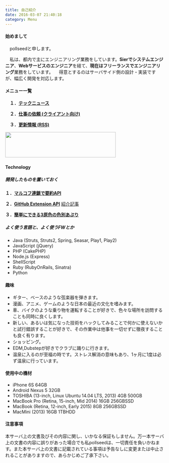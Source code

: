```yaml
---
title: 自己紹介
date: 2016-03-07 21:40:18
category: Menu
---
```

#### 始めまして
　pollseedと申します。

　私は、都内で主にエンジニアリング業務をしています。**Sierでシステムエンジニア**、**Webサービスのエンジニア**を経て、**現在はフリーランスでエンジニアリング**業務をしています。
　得意とするのはサーバサイド側の設計・実装ですが、幅広く開発を対応します。

#### メニュー一覧

　**１．[テックニュース](/news)**

　**２．[仕事の依頼 (クライアント向け)](/work)**

　**３．[更新情報 (RSS)](/atom.xml)**

<a href="http://px.a8.net/svt/ejp?a8mat=2I0Y1E+BZ1UR6+50+2HSDQP" target="_blank">
<img border="0" width="350" height="80" alt="" src="http://www26.a8.net/svt/bgt?aid=151209554724&wid=001&eno=01&mid=s00000000018015081000&mc=1"></a>
<img border="0" width="1" height="1" src="http://www18.a8.net/0.gif?a8mat=2I0Y1E+BZ1UR6+50+2HSDQP" alt="">

#### Technology

##### 開発したものを置いておく

 **１．[マルコフ連鎖で要約API](https://github.com/pollseed/markov-lib)**

 **２．[GitHub Extension API](https://github.com/pollseed/github-extension-api)** [紹介記事](/github-extension-api)

 **３．[簡単にできる3原色の色別あぷり](https://play.google.com/store/apps/details?id=com.pollseed.ThreePrimaryColors)**


##### よく使う言語と、よく使うFWとか

* Java (Struts, Struts2, Spring, Seasar, Play1, Play2)
* JavaScript (jQuery)
* PHP (CakePHP)
* Node.js (Express)
* ShellScript
* Ruby (RubyOnRails, Sinatra)
* Python

#### 趣味

* ギター、ベースのような弦楽器を弾きます。
* 漫画、アニメ、ゲームのような日本の最近の文化を嗜みます。
* 車、バイクのような乗り物を運転することが好きで、色々な場所を訪問することも同時に良くします。
* 新しい、あるいは気になった技術をハックしてみることで何かに使えないかと試行錯誤することが好きで、その作業中は他事を一切せずに徹夜することも良く有ります。
* ショッピング。
* EDM,Dubstepが好きでクラブに踊りに行きます。
* 温泉に入るのが至福の時です。ストレス解消の意味もあり、1ヶ月に1度は必ず温泉に行っています。

#### 使用中の機材

* iPhone 6S 64GB
* Android Nexus 5 32GB
* TOSHIBA (13-inch, Linux Ubuntu 14.04 LTS, 2013) 4GB 500GB
* MacBook Pro (Retina, 15-inch, Mid 2014) 16GB 256GBSSD
* MacBook (Retina, 12-inch, Early 2015) 8GB 256GBSSD
* MacMini (2013) 16GB 1TBHDD

#### 注意事項
本サーバ上の文書及びその内容に関し、いかなる保証もしません。万一本サーバ上の文書の内容に誤りがあった場合でも私pollseedは、一切責任を負いかねます。また本サーバ上の文書に記載されている事項は予告なしに変更または中止されることがありますので、あらかじめご了承下さい。
